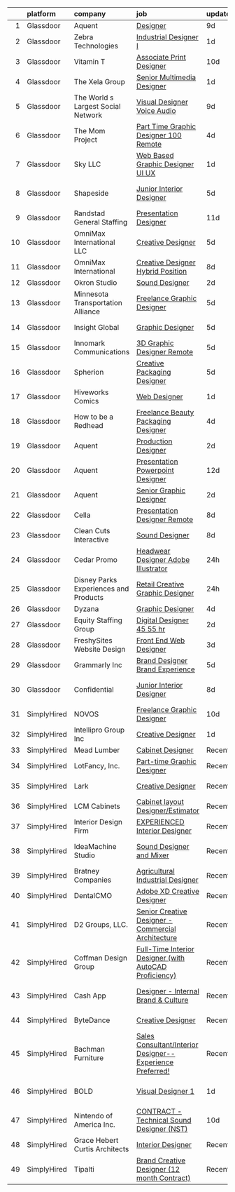 

|    | platform    | company                                | job                                                                                                                                                                                                                                                                                                                                                                                                                                                                                                                                                                                                                                                                                                                                                                                                                                                                                                                                                                                                                                                                                                                  | update_time   | location                   |
|---:|:------------|:---------------------------------------|:---------------------------------------------------------------------------------------------------------------------------------------------------------------------------------------------------------------------------------------------------------------------------------------------------------------------------------------------------------------------------------------------------------------------------------------------------------------------------------------------------------------------------------------------------------------------------------------------------------------------------------------------------------------------------------------------------------------------------------------------------------------------------------------------------------------------------------------------------------------------------------------------------------------------------------------------------------------------------------------------------------------------------------------------------------------------------------------------------------------------|:--------------|:---------------------------|
|  1 | Glassdoor   | Aquent                                 | [Designer](https://www.glassdoor.com/partner/jobListing.htm?pos=121&ao=1110586&s=58&guid=00000182bf2a8c5388b317c5c1930091&src=GD_JOB_AD&t=SR&vt=w&cs=1_39ae6e45&cb=1661064613551&jobListingId=1008067092714&cpc=334ABAF5D42DC775&jrtk=3-0-1gavil38rklvu801-1gavil39923j4000-ac64986e2b4de6e5--6NYlbfkN0DMrcEu7yrtATojKJA7cEzGQ3FdRGWLh0CZQInL4ECGI9gD0Wolx9R2EDT7B77c2cQiCSnbCMQd_C_cLuDUtmt5n2aq-cPqxY8Jm8ZvfC8O7effs3tyA7wAgUar14u2AaVu0T8dKG3X8em2znhIB4hYljeJCSSTjzab9F-K2WdTRBvV4rPLLxdhhPqYagBhoL_pT0KD7LP0xyyyi6XVTrQYWRDumPuE494zBdIMWaQrzAUGYQlCOD0QlhoYIxctu1rMypzcraBxlJHRFCltC6dgBTdxFF6pNqE5Px-_wYN6JT0FJApFl7F1N-TiGjDm8v7gpskabE5rjsYaVqBFc_ocjnC264VeemmFXc2PprVcnpaIhYxX8yK50QYalNNBDZF1fmluhURpiaUw4pxIj6TeS3HQoCPtxFo90ghCUvLiVBfVL7FjvvkP5x9Z5nOBgIQhD1CXiTqYQYtOqUPWMoSt)                                                                                                                                                                                                                                                                                                                       | 9d            | Remote                     |
|  2 | Glassdoor   | Zebra Technologies                     | [Industrial Designer  I](https://www.glassdoor.com/partner/jobListing.htm?pos=125&ao=1136043&s=58&guid=00000182bf2a8c5388b317c5c1930091&src=GD_JOB_AD&t=SR&vt=w&cs=1_08ba49a7&cb=1661064613552&jobListingId=1008081746859&jrtk=3-0-1gavil38rklvu801-1gavil39923j4000-a96f14d0f28ff038-)                                                                                                                                                                                                                                                                                                                                                                                                                                                                                                                                                                                                                                                                                                                                                                                                                              | 1d            | Holtsville, NY             |
|  3 | Glassdoor   | Vitamin T                              | [Associate Print Designer](https://www.glassdoor.com/partner/jobListing.htm?pos=115&ao=1110586&s=58&guid=00000182bf2a8c5388b317c5c1930091&src=GD_JOB_AD&t=SR&vt=w&cs=1_d678e4d6&cb=1661064613550&jobListingId=1008065785605&cpc=F41FEAB56D215062&jrtk=3-0-1gavil38rklvu801-1gavil39923j4000-3f2075a96d992cd4--6NYlbfkN0DMrcEu7yrtATojKJA7cEzGQ3FdRGWLh0CZQInL4ECGI6k5tN82kdM0OKoro5eXmjocCna2NqwWn_wGiL8oa93vyqBb6CrLsyOu5N_lpWo9JtVIEeGDe-5WXNYuIyTNJ-n9EiyV0UVL-NkVPQMr3qvrhELkXi4do3yxyKmhb9f3F4BX77BweUI0Q-LdjVmxu-gsazLG5mKD3junzC_htHi__jblfPpxHzPGigjB4aAp-dN6lU3ZSfcjO_BTrTAGWePod3EtBf90Itl9cfQ9wj70Bl5lzlakk3fckOsSqonsbVtjWzETVssK2YsSPyqMjLQCaApZJbjX28PSATajY4rTUiaRA4FW_wod7dv31I9VesjLAAx47Q5WWGRhikT90ENwyDRsr91d4V2bgish1se0k4Enor-YXYf5zIXzXdKxWpxXv92rX86CISkb7nfsC33LpXiNZSI6-UvENKcmGmlK34WdtqWhXmI%3D)                                                                                                                                                                                                                                                                                         | 10d           | Remote                     |
|  4 | Glassdoor   | The Xela Group                         | [Senior Multimedia Designer](https://www.glassdoor.com/partner/jobListing.htm?pos=108&ao=1110586&s=58&guid=00000182bf2a8c5388b317c5c1930091&src=GD_JOB_AD&t=SR&vt=w&ea=1&cs=1_9fd8cded&cb=1661064613550&jobListingId=1008081466645&cpc=18C9CE28155C17C5&jrtk=3-0-1gavil38rklvu801-1gavil39923j4000-42ef584d76c7ca80--6NYlbfkN0C7-XVGdfjAK85DsqpUaDLAJcZLsGZ3jEb0L3CVq0bBFgSDKoxcXtgCY9fRsLKUrbhGq-1x8g2_Kxx3ca_C-nrjtEOIK6uG4g5-1VIeItpahg6y63MHiFn02b3k7WDi3wzt6m4iFkE_RB-AFtKYT_36H7mz44IZDt99gMwxskKJliwg7iAXmUDbFSYwiYHQ50B2_h36OH0VcKHF-2ch0VHmSODtyt8kVsgQiOf1VZ_NQiKVVGd4aOHRTnYsvLZ3mXlDpWlnc_RQHFN8xmUji-Kb_m2pRRRJDF1U2Ik0v_WI_1qXx8lVIW9jdnxh20gUb6vPBCRyyBZxd7IcH45P-HA3g0V7JuWyriJMVmpVrYAtay7CNvUaJaCMQ4oATZGspz0GYD4ZWzQuaY4FQw0uEEcqDFDFpfbuyqY8DN4u7GdKlWDdzGkB56s-Z_X9w7qv7tw2ljD82stVh6c-FyJgKxFJ7rnUX0fWVOjIVAGpeDMNyL7_rBcYaWj-sXIbvIXDFGeqBxhFKG_KfQ%3D%3D)                                                                                                                                                                                                                                    | 1d            | Remote                     |
|  5 | Glassdoor   | The World s Largest Social Network     | [Visual Designer  Voice Audio ](https://www.glassdoor.com/partner/jobListing.htm?pos=116&ao=1110586&s=58&guid=00000182bf2a8c5388b317c5c1930091&src=GD_JOB_AD&t=SR&vt=w&ea=1&cs=1_777c8bb8&cb=1661064613551&jobListingId=1008067051046&cpc=FD1C1DA32C38CFA7&jrtk=3-0-1gavil38rklvu801-1gavil39923j4000-1f66fe1ac52f3c72--6NYlbfkN0DSgjPPcnEdvoK3uuxfISLALE6pB1FR7YSHOr_tSg5_QGIhoz_2VqUepdcKLBLI_zTQW-ZBBRDRWHvmL5RQqu6wMQXRfqzEKChlXNmTLoWiCzJKYCZkp2x5Fgc3g__I-gnN-41kCR14g5bN8xxyEYUXzUXSdutYGr2eo5XtW6ZeDAdXUo3C29_iRaSXpsLeYUR_gM_y8boGIlcio75FRzMfZWVuDBeM0_n9yNS_XdNHS0f4UPOCVllsWtgu5v1cfC0yEcLWBbh-a_jRC5k27q8rONoxLKFlBV1YAdVg5obw9sdYlBm9YZJZ_g3hymSymjoeDFMyPvdWEUk5vSlpcg-Xnn7h4psvrrLaGIsISm0Ib_-mGyueRgPGMgxnPshZlTJc1kNGv_BFFqRGVgAQNgu0Ua84sSXnSEvqUH_-CFxbOhoQ7s1QpfF5znfbAm6bfPyo1s4LmQhW3kQU8jklUsSdIMj2LxLFM5ltGcigL1eI0e2kukW1yMw_iAqApo3SS42n2chZaguplShdeKyahGZ6e5Xs5OCypKUzjlcywQX_D--h9GptsQklqBHnOGot796K18utbaNLJyzfCBPgSQ-O)                                                                                                                                                             | 9d            | Baltimore, MD              |
|  6 | Glassdoor   | The Mom Project                        | [Part Time Graphic Designer  100  Remote ](https://www.glassdoor.com/partner/jobListing.htm?pos=111&ao=1110586&s=58&guid=00000182bf2a8c5388b317c5c1930091&src=GD_JOB_AD&t=SR&vt=w&cs=1_e62ae458&cb=1661064613550&jobListingId=1008074275055&cpc=B076152010A3B66C&jrtk=3-0-1gavil38rklvu801-1gavil39923j4000-330ebd277f8126b8--6NYlbfkN0BDp_epf89aHDQhKpPegNJQ_ldQpEFZQsM9OcONMGxWx6pU56EKHF58QjVdAUvn2gX7La79Eyvjo0EYVnD72n8EaWrNnGwFGjAghniODtMkO-hKY88_AQtjaniY-Nm79hJJ9Ujq8EX508Fc0VbdHan5vkkbmIkPK6GbLeoeEJuIUQnP4Ew5ld3OD8_FInDC20Qy49fHkGiMlWf4G8TS-21Pcwkoq11jnzyuCGyRmuTnDtvY7A6Vk14Px6lYwsN_JvFg7gxYrI37Vkoi97ULNSnXtUkKNlcHuwn6HKWbZhL-gmQjIG93z4eCOkxk1pviZ2cig0yYz5eu6thj-quztFoQM9gNPD-jEtu4ExuFrxSw9_RqH9Y8PLUc__q2i9ksd5ugi62xd1S54UOh8RUTlqumvB9MbBZnht52WUKpsIqe1QXLsYcElUaJgjuQ3y_twWJJy6qAzH-w9hWgUyMEsrlCBIoqnQyiL-xkIAXZLCyoT8B9QwfHEZ4q_omJVzGNks18ORTOEupscokgbqdGieN3SpL22MOO38dE05_bEPqJsn9YBe9fWj8LpVrNTpKSgttSexh9B4qnFw%3D%3D)                                                                                                                                                           | 4d            | Remote                     |
|  7 | Glassdoor   | Sky LLC                                | [Web Based Graphic Designer UI UX](https://www.glassdoor.com/partner/jobListing.htm?pos=109&ao=1110586&s=58&guid=00000182bf2a8c5388b317c5c1930091&src=GD_JOB_AD&t=SR&vt=w&ea=1&cs=1_f5296b20&cb=1661064613550&jobListingId=1008081663058&cpc=C4A69CCDBB3B9599&jrtk=3-0-1gavil38rklvu801-1gavil39923j4000-ba9f1eb9d6ffa551--6NYlbfkN0AS3oPsAAmCngCu4U51_2RxXyfS7TdWOFtWPOafNW52IzSReWxrra4i2b9QfbeYCuB6i4T9yU4LK8VO2xL3_B5mCmOeiPxkm45OHw9JfXqU9pTODq4TGksdVqzWm0_2Efm3abo7cBqC6QZ0V5JVmQmDSOLrstVHaoZEby-L7pVcCXgi0tJwS4uMbeaG15t6P0y04GG7sI44Hw2RbtecnFEUukZVYutOsBJ054iWpuV2EhUcsa7M1-5K4Wxs05pRYgrCwiCHT2QiGarDHF_OQuPjVM8rCK1S8ky7IUrmgPmnu3qYAqzBSIKD_DDOJGv9mHUjwGez6SYSM7L6OUM6Ccv92PyauquR-FRh9Q1BOTuzu4gcLvqgm8daYNW_HNDVCmszc-9t85jmVlsDDt4bSDF_w9sPBjun3jTT7GeDMbw6xMOyoXQuwnIiPrQdK5NXYb7rHiURrZTGZ9NmtWiLwg33DaTI87p_fu-a3pAZrfZ2RGCbM2UzIQDj7zm3Ved8uHw%3D)                                                                                                                                                                                                                                            | 1d            | Remote                     |
|  8 | Glassdoor   | Shapeside                              | [Junior Interior Designer](https://www.glassdoor.com/partner/jobListing.htm?pos=104&ao=1110586&s=58&guid=00000182bf2a8c5388b317c5c1930091&src=GD_JOB_AD&t=SR&vt=w&ea=1&cs=1_2d7e8c02&cb=1661064613549&jobListingId=1008071924667&cpc=ABD31432EBADCA3A&jrtk=3-0-1gavil38rklvu801-1gavil39923j4000-77affedafec2a65c--6NYlbfkN0CzcDFs8cjNZITHzPaspPYUdxCTppyanGLeq-qEeiOFH-dyeaW5zENTnu-yNCiUFKwl6UWhmStCVTM8e32PjAMChomW1K9YrG3XvytEVbMI0DNH40r9bm__NxFLwj0pW1ifPCaIkqcyTPTqCow8DJPbDnkWBtFXiO1qAcZ14nrRQIIRLpk1CFGyIgDKYlPnswseIv17E4ghgi8ASLD4odLGvkrDFUgiv3Uu1ChoinVmFEgpr22b4c9IMK24BKjApO_ag7qm93SapGBdl7ID7qTS0EpaX7dHpoqGMDplS3oZo17D2P-sfMf1imfekRYBJZfWGUfgzE2XZiLkhXWI91FINw2Hc4n7Fk9_BLYK2gt6c0tcc2LUhOUUjbOAEhz6En02XIpqMhraPbLBAPoGQBFWotElj-C9HE5CeSOAsubzB80p6vYv6sLQA002tg0bt9rO59VmHiqR5k1Rv9AgOCsWlZOk7q__Wd416GufqIwtUALOLQTVILB8QLAkU9vI4fVp0xpnrZpeEA%3D%3D)                                                                                                                                                                                                                                      | 5d            | West Hollywood, CA         |
|  9 | Glassdoor   | Randstad General Staffing              | [Presentation Designer](https://www.glassdoor.com/partner/jobListing.htm?pos=117&ao=1110586&s=58&guid=00000182bf2a8c5388b317c5c1930091&src=GD_JOB_AD&t=SR&vt=w&ea=1&cs=1_69a37bf6&cb=1661064613551&jobListingId=1008063298542&cpc=3BA4CE39D5B5DEF5&jrtk=3-0-1gavil38rklvu801-1gavil39923j4000-0b54f212e55a6be0--6NYlbfkN0BP0SNj5t90jkfF5SbRhYc-YYyKnIlIACqwosTKYtJiUIZThkB0VlnPZlPMDYyUQwmw5_0k4iNpj_WEsspwh-S0oVsA2NlOygYAaNApMGLrS-MWydaLCHwMtbclT7s_22FUwOLWRr1CAY9lnSdIwmN7G3lYFUktr86MZuV3IUgzV2YGq9w-4OHvN6eHf0bQWqrTA1Q9SzPGTGGqSqTtcxuwOzyqYR7ZudRLlBHj7l8mxnb2bpiTggKsPFFceLNflM-nFJDJYWz5_M87TwKXxuCjuQcxbpw74zyuXM_Kn3i3ZYZ4f2lYyscysHTYZfX92F9r-sr8ia0N1K24uY7XxqgyRkqBusxRhJlqmnz-wbqpydD4vwEjWV9vLT0jm-KaYd79ciams157dfL6SVoUDzQo_upr2ASgSrTipPnRt0h8Ukdk9lGNNdicWzrf0xqDYMOcsLi_GlXl8C2Fir-BkC_Js0QFT7US_n2nXxnKPcvxa_xuA4fp7uYMVfh0C7tqeJA4UZiX5KSgeMlUKbykO6AXBL8whOSkXA61zk9kIepSdnK0t89mIJBGQT_6YxuyKodkvyCncpCIgSqV7r87RxPKHSmmx0gs5haA8yqd5t0I6BQGC96i9hXekW4sRphW-4rGANZ_Q7gpfcjpAto717gt)                                                                                                     | 11d           | Remote                     |
| 10 | Glassdoor   | OmniMax International  LLC             | [Creative Designer](https://www.glassdoor.com/partner/jobListing.htm?pos=130&ao=1136043&s=58&guid=00000182bf2a8c5388b317c5c1930091&src=GD_JOB_AD&t=SR&vt=w&cs=1_bfbc2b6f&cb=1661064613553&jobListingId=1008072246319&jrtk=3-0-1gavil38rklvu801-1gavil39923j4000-93191930ac6b419b-)                                                                                                                                                                                                                                                                                                                                                                                                                                                                                                                                                                                                                                                                                                                                                                                                                                   | 5d            | Peachtree Corners, GA      |
| 11 | Glassdoor   | OmniMax International                  | [Creative Designer  Hybrid Position ](https://www.glassdoor.com/partner/jobListing.htm?pos=101&ao=1110586&s=58&guid=00000182bf2a8c5388b317c5c1930091&src=GD_JOB_AD&t=SR&vt=w&ea=1&cs=1_6b4650e4&cb=1661064613549&jobListingId=1008068852363&cpc=020BE1DDE5A95971&jrtk=3-0-1gavil38rklvu801-1gavil39923j4000-95da59f6006da234--6NYlbfkN0DazdzDrQzgXQNUwbS-rtqne051iQm0QScMUzNB7GPcpl69xYyP_a6egfwLImlGGJKjW1GKc4wIpPlwV3oFvca2dnISyIRDwKP6gRjNdG4KtXcedw4V0hfjReh0NM8qzfZjTbej8bN2lyO9RjtqZDte6IFcJMEPRdTVNXxze1aiCc9x2GCU_Eud4B77Gc8R1QI02Vshi5N4K-X7xq_LaSlerIxmqJt9KP03BXNWH_7YatWNaAFGKxYXDGJapIPZ1YKSgxpz38THdTEfo-Y4oxE9zLru71OQyF20Z6M2Ya9a6gBqAMNRDliYSTophHuQjTD399D745WOAD_vEsDdDhOVDiUDzmzpZQgFJxi-dvlHiV8y7elSdEW0fkfL4np99th305wIsoyaBvWC1HMFnfeQILRM_lwncEPhMJp6-t1bFqH0NgJaKj1qWdyiMZwAsNxrrW5MQIYS9Fw6p9DiwM-j-8r5GVWWJeucFZkJ3RKgh4zNODlIBWgl2BvNZ80y0qHeUl3FJ3U7uG6ak0cSyrBL)                                                                                                                                                                                                                       | 8d            | Peachtree Corners, GA      |
| 12 | Glassdoor   | Okron Studio                           | [Sound Designer](https://www.glassdoor.com/partner/jobListing.htm?pos=123&ao=1136043&s=58&guid=00000182bf2a8c5388b317c5c1930091&src=GD_JOB_AD&t=SR&vt=w&ea=1&cs=1_2e951b73&cb=1661064613552&jobListingId=1008079733036&jrtk=3-0-1gavil38rklvu801-1gavil39923j4000-d7d03bc56f607eed-)                                                                                                                                                                                                                                                                                                                                                                                                                                                                                                                                                                                                                                                                                                                                                                                                                                 | 2d            | Remote                     |
| 13 | Glassdoor   | Minnesota Transportation Alliance      | [Freelance Graphic Designer](https://www.glassdoor.com/partner/jobListing.htm?pos=110&ao=1110586&s=58&guid=00000182bf2a8c5388b317c5c1930091&src=GD_JOB_AD&t=SR&vt=w&ea=1&cs=1_f2e00b11&cb=1661064613550&jobListingId=1008072021895&cpc=8795CF9063CD573D&jrtk=3-0-1gavil38rklvu801-1gavil39923j4000-ee6ff1d4bb3c0db0--6NYlbfkN0AYIUAOTS_slK1hxyk2KdLG8WZHXXsjSj694b9_x2q8aXeLO7nns8aawagvYkuNcE8mgQMH7ipWWSgfauYF0FYvvlKAuSQlWWdLSDic2zZNiIlWNgiV-y_X91g2oOa1y8PkvIVX_8Tm-MsWj2oe7qW1n_JzxOLrZtKmGNOEGiH7NuvHKyygc-IzHxtzc5Etdn9X27hE4xJiJplUxxap5scR7syOUnymWEWRxoUeYZNU0YanOaYzD3d2mfVw5gMdOJTSNBhwBXlMoD-qPcJOVnpp-k6Firir1s0Oo0965aUqsvbrr4S4PrWxOGpo2_rltS6pE4oCEZ9gYdjk2-lK_05pwpcVVhEUdJDqs-6X6kTfIbkrC06MrF9VKcRCPL0-_w-qqaB92Ls_naS_p9oXvvYUabXjdkoye6FqEtXWsockn_zH5uooqFrPiDQ65d750H3Cq3KgM2yV5eBj6kCK_TUXBHSOICVZ9bp4oSaGMxqJpkzkhTV6Qi9Z)                                                                                                                                                                                                                                                                | 5d            | Remote                     |
| 14 | Glassdoor   | Insight Global                         | [Graphic Designer](https://www.glassdoor.com/partner/jobListing.htm?pos=114&ao=1110586&s=58&guid=00000182bf2a8c5388b317c5c1930091&src=GD_JOB_AD&t=SR&vt=w&ea=1&cs=1_f1eff93c&cb=1661064613550&jobListingId=1008072469756&cpc=8795CF9063CD573D&jrtk=3-0-1gavil38rklvu801-1gavil39923j4000-94bc4dfec7494e9c--6NYlbfkN0BKkHZu3wF05EeDimN_p6sYpKCMArvwa95YdH7UpkaBCuXZAtggzO9lWFPdGsiWEnWoZKOtGEPRM2VDjm19OBMzX7uidoA9K6x6e119oZHhSg-cTAe1kYo1YZr0R8xgKo_Nm_6Iax-6L00BR3UBTLOWYv6fNRwXUwiMpRoMu4HTQtFGovdlvFxlR8XhnDwa19O8dWN4OQaj_bxjMHnHGPeZ1WLF5CRGAv7ll4Az3l-yevmol7g9Y6ffnaWc9sy7yZcM-LIvPp4PhUUpYscjRPuPlfRmn2-qlQPSYL3Hp2TESkwcPm4o2SCZDVZlBU34pobZVbCKzXtQi1EOJnMqb_Wflj3J8IyI7IyYGW-zN5rA-EuZ8lKCJ0pXVw_SCUkuMj4MmND6GlCnQv2bIVBlDAXXRtYl0BI187-oJepa3d-KSXJzktMkg7u8EvHdvRGaiOiLX5Qf7WWxloRXwgEu1zs8u0PcxxBPjRYiW0zzLVazuKvj4zGh6LMsu1aJ8edc50MqFdv-Ac39vA%3D%3D)                                                                                                                                                                                                                                              | 5d            | San Ramon, CA              |
| 15 | Glassdoor   | Innomark Communications                | [3D Graphic Designer   Remote](https://www.glassdoor.com/partner/jobListing.htm?pos=129&ao=1136043&s=58&guid=00000182bf2a8c5388b317c5c1930091&src=GD_JOB_AD&t=SR&vt=w&cs=1_a01dc37e&cb=1661064613552&jobListingId=1008072174186&jrtk=3-0-1gavil38rklvu801-1gavil39923j4000-dd2968c0a32e79af-)                                                                                                                                                                                                                                                                                                                                                                                                                                                                                                                                                                                                                                                                                                                                                                                                                        | 5d            | Pittsburgh, PA             |
| 16 | Glassdoor   | Spherion                               | [Creative Packaging Designer](https://www.glassdoor.com/partner/jobListing.htm?pos=112&ao=1110586&s=58&guid=00000182bf2a8c5388b317c5c1930091&src=GD_JOB_AD&t=SR&vt=w&ea=1&cs=1_c4797473&cb=1661064613550&jobListingId=1008071626061&cpc=B101C867B3EF2D75&jrtk=3-0-1gavil38rklvu801-1gavil39923j4000-4ef34adbec1d00d6--6NYlbfkN0BpNZHkGCYrNx41be8qaaTe0TzeBrdPS_PZvndxEDoRqCuH3CNcO_WgIxvH872q8BU1lfGY7BnAKgzAWetXXzAogBbWsMbj0361PDB67kT3zDf6FM6A6w7oSydBAQkI4AL4Q4sbzUMKCfkzaHFFdQRWiLOtCWj1cxI0vOdCTA-pif_5ISVJstr2O1c6_ypZqo1HkSlv-h6MX6PpG-jFTSr_gqlqlKMC6CdMuQY2WBIOUzVUjkN0RY8zT-89ba_N5lUB4MP7SGt1KroATIbEl3Ju1OUtG2VjKlK_t0aIqpf_uMmrXe6maameQ66x2-NSeEp3ewHbJhNkY3aoJU8411S68E38X2Skwjne-l1WZ35x1x-lQLxnfBzb-eXs_-ttw2eEZ_Sb3xWT1JAvBYThvxEjYoZvD0SqH244wBHsQfeZI_V5tbKIzANxWPw4l7Jvl8sQ30D8xl2zMZ_sEDVbN0ZnXDHm4KHwBeDyX-x9BTQnbEKg79MCf8qevJPl8sQtbp_OclO-Wk8Hip_SRnsSN1MI)                                                                                                                                                                                                                               | 5d            | Lebanon, IN                |
| 17 | Glassdoor   | Hiveworks Comics                       | [Web Designer](https://www.glassdoor.com/partner/jobListing.htm?pos=106&ao=1110586&s=58&guid=00000182bf2a8c5388b317c5c1930091&src=GD_JOB_AD&t=SR&vt=w&ea=1&cs=1_20e22710&cb=1661064613549&jobListingId=1008082052389&cpc=723ADC3DFE402989&jrtk=3-0-1gavil38rklvu801-1gavil39923j4000-f44207971c53645e--6NYlbfkN0CWUDfr5eBy36P-_yoKSn1h1h6IijldrMJKuS89PsLo_iXGw8Xydd1YF-FMyalgq_gr15PGokgS0YMrXTGSVMAeq3_JHKamhWQ4ZXN2Y5TQ_ynPBhgwHUHm0zQBpnJm3gwym_1P4K4SwoCtHAi-wyuf7I_Z2xIMdhG0HoL8WG9-jG-4o1pFs8wnDZNla_sVOFY8BCpcjvGK3YjEwIN6xHY0MIMZbIdsz5oepTPHKvSlvglGsX88eiUCQ66r-SyXA84sqd3KQoE6o8wclyLlsN93slXKQwfGudiVPRz2bUIwQk4nV6E0moS58vknDEKgIc6LIYNlPUoHZ3cEap9gMTtUlpvJgks7Ea2rSB9ap-JxGNYS6pG9rf1TcJ0VOkmI6UVRIiEK1Fz3AU7uKW3ejN58K6uFDo6w8Q5mHUGU6ammWN5kAXcT88eg7M9yGdUn5u9J8LUXqq-hk2H8ZlmRBjzgjImDktCDPHAKP5KF9HKGYwcprQUfd5GxTUZQ4t6Q43g%3D)                                                                                                                                                                                                                                                                | 1d            | Remote                     |
| 18 | Glassdoor   | How to be a Redhead                    | [Freelance Beauty Packaging Designer](https://www.glassdoor.com/partner/jobListing.htm?pos=128&ao=1136043&s=58&guid=00000182bf2a8c5388b317c5c1930091&src=GD_JOB_AD&t=SR&vt=w&ea=1&cs=1_8607aec0&cb=1661064613552&jobListingId=1008074854296&jrtk=3-0-1gavil38rklvu801-1gavil39923j4000-3b678a8a9f0d509b-)                                                                                                                                                                                                                                                                                                                                                                                                                                                                                                                                                                                                                                                                                                                                                                                                            | 4d            | Remote                     |
| 19 | Glassdoor   | Aquent                                 | [Production Designer](https://www.glassdoor.com/partner/jobListing.htm?pos=118&ao=1110586&s=58&guid=00000182bf2a8c5388b317c5c1930091&src=GD_JOB_AD&t=SR&vt=w&cs=1_14984931&cb=1661064613551&jobListingId=1008079523510&cpc=FB7E4A1762AE5BEC&jrtk=3-0-1gavil38rklvu801-1gavil39923j4000-1eb3a944d90ab6dd--6NYlbfkN0DMrcEu7yrtATojKJA7cEzGQ3FdRGWLh0CZQInL4ECGI9gD0Wolx9R2v-Aex0-GK06A2fMJB6yTH-9om0Fk5vNn-TMM5GVCpy0XtwSrGU-mi_g3j999lsa9IRrh3geHQZldC8JmknzTgmBHxOpOvQu5Vmq1zFbOys9xYzMEu6bl6Sr4huSQ3glbriLt4m-PQoqnEtjYBpLTTVwZ9KtD3iSzrRq0JSSJIWnSfHnw-G-9KebK62F5PLd-8GgI_mAeYWBJt-wOvkcRVL-0DemzJ6rksd13Mdrt2T-rz21zC18riZUfJRI8dNrwRyjvzI9anVUIkKqUjMnaDnPXyMQB1zBg363cjYMZzsSFmfS2JTkf2nh0Dwrx8K4wia9bFA-ri7a3uS9ny5Fv9XcjGVqypolAB0rAkSvG0RKh1tL5H-3Ju7TGK66NqA3iyffwQvUl27lYIGSZpVN4VQ%3D%3D)                                                                                                                                                                                                                                                                                                                | 2d            | Culver City, CA            |
| 20 | Glassdoor   | Aquent                                 | [Presentation   Powerpoint Designer](https://www.glassdoor.com/partner/jobListing.htm?pos=119&ao=1110586&s=58&guid=00000182bf2a8c5388b317c5c1930091&src=GD_JOB_AD&t=SR&vt=w&cs=1_d4e6972b&cb=1661064613551&jobListingId=1008060511774&cpc=451933188B21919D&jrtk=3-0-1gavil38rklvu801-1gavil39923j4000-0825ee02fb3b4752--6NYlbfkN0DMrcEu7yrtATojKJA7cEzGQ3FdRGWLh0CZQInL4ECGI9gD0Wolx9R2v-Aex0-GK06auykW-pqZnuDoAxGFJzIWpitkMI7AcCDFD4b6z2cDtyBa5ZlN8SnfQiXUBmFrFlbx2asWHAn4qTH_4DuPjejzzF93kV9AHRmFbAFys8G1VaCIfZtM4TBbMyWhfkPxaqETbQFZU-w_TrLzU4F_zczUPYuAcSBse74lx2kP4pdJjAdWXhGNb2a8JN8df2gjk5cLuRCsMFoNdKA9qjD7fiy1TN0SJPTot4grdtfrLCVIU7Qb6cvE9gXrhcmr-7RDbhb4P-jaQ5YvUCSYRaCp_4z7zXvRsj63RT4tIaFPhraKBxBk25ZwxVM2tNtF4t5hgYbHBSZ-9YsZOB9KX2RJQWciW-lsiZd-9iTRGNA_UFPJwzJlmxkUe-rWlhpGY3rzOLYq6cJo9CSwGQ%3D%3D)                                                                                                                                                                                                                                                                                                 | 12d           | Dallas, TX                 |
| 21 | Glassdoor   | Aquent                                 | [Senior Graphic Designer](https://www.glassdoor.com/partner/jobListing.htm?pos=122&ao=1110586&s=58&guid=00000182bf2a8c5388b317c5c1930091&src=GD_JOB_AD&t=SR&vt=w&cs=1_2fae938d&cb=1661064613551&jobListingId=1008079523530&cpc=8795CF9063CD573D&jrtk=3-0-1gavil38rklvu801-1gavil39923j4000-08883b88a8db71b3--6NYlbfkN0DMrcEu7yrtATojKJA7cEzGQ3FdRGWLh0CZQInL4ECGI9gD0Wolx9R2v-Aex0-GK06A2fMJB6yTHxzk6oxxKY-DZBHMYGbnspwqQX60Xej05qq8TCr2PeJ6NLd-X2UfUXg_IvWTX_LcDISePaBgPm4PMhJQjQQLUuk-w9p0dh06yMe3Tx65aqnrPGntuYLbozK9hrUZovsTznGopMMEL8Rzkuv5YkzOUOrP2n9nIfx_9ZFgZ1t1qxPwVDrlCQPtA_iZC7TgfguFp44aHPydBysFcE9q_dInpuI5dbQH2EKj-_YNSpPyUQIbiQnSFudx70ZHh77zFNryORFmqD51oTJrpQN-by47YpHTDq3Qay9ztHM5f77zeceqezWGDVG6mrkGuKGhXyuYHmZRXo8FSn1i2JQjN02JNwwcq9OpIjhJjmQvEG31XgAx9BJ_2U2Pe74NOHrH0UMLxQ%3D%3D)                                                                                                                                                                                                                                                                                                            | 2d            | Atlanta, GA                |
| 22 | Glassdoor   | Cella                                  | [Presentation Designer  Remote ](https://www.glassdoor.com/partner/jobListing.htm?pos=107&ao=1110586&s=58&guid=00000182bf2a8c5388b317c5c1930091&src=GD_JOB_AD&t=SR&vt=w&cs=1_59ee91e0&cb=1661064613549&jobListingId=1008069490521&cpc=8795CF9063CD573D&jrtk=3-0-1gavil38rklvu801-1gavil39923j4000-fa08deacdc02f4c4--6NYlbfkN0ABL5jwqrJX8j4-zsE1pdctockIOMh3bUiDojLxDHSgft-IBPHc-ugKxXUaFJpc9dfZiLRrpxeoBIFdwZvyUKkxDOT3t7r6GOoBOwi2KkMAQUycIjTh0FGxLZlvWswQFOpbyybPkBtiL8pAFbQ-Gtieknf8xDc7k-8NEAgn-_PFt05XUay54SPklkmJ8XPUlOU_Xmi4ceu-p9afBxKx_g1g5A630VA5HfQxutuoSY6pm-zgjkU9iCUn7YRwxnclKZSMYSrMJlC2ai33piUMVWdShxggivRa3zBjyOFEXc7YOKIWFn3TtJK5jUIJ8ZxsOqXrl-Sj2wbgYi8BjSEWhvTq6zPQ1YhA9N1N3hXZpBS2WYwtYKZxMqgBQ0jHjK0AdIg3QBwBve9SiJq0vdBRzdHvJR4g3PwUhZBEP_VNJC7lWQJ-bMVFUIagJNby62MhIUidgp6dkqQ5wpCPeMCB0AgfvVhgLAX-Z79WLLLr1pT1ufKLUL4kA8uvyd7-Nc3zjO_uz0oLJ2b1iu6h9ZkSpVfYyL-NbkgIhp9KtOcqKfVd_bBRY6DFyxKMpQL58kpMMYshZB1JT3yGFd2iHop7FWE-Sm3_licTdd2AzzQMs3Kz0pCkkYbFNAOIbBXUAN89dwr16m_lO18f31LnEjwn-REIJU6xQpcfVs8mWYDYO43puELJkQpGaAO49H70hyhcSIh-skbd9lMGaZBohdNZEqkB94R0zZS98WYYC09pgpK_lvcNIIwh_DoR) | 8d            | Philadelphia, PA           |
| 23 | Glassdoor   | Clean Cuts Interactive                 | [Sound Designer](https://www.glassdoor.com/partner/jobListing.htm?pos=105&ao=1110586&s=58&guid=00000182bf2a8c5388b317c5c1930091&src=GD_JOB_AD&t=SR&vt=w&ea=1&cs=1_32de107f&cb=1661064613549&jobListingId=1008068462835&cpc=FAE5E775D180B2FB&jrtk=3-0-1gavil38rklvu801-1gavil39923j4000-180f36a67d041096--6NYlbfkN0BdWmvb-rJl2QNnPZsqfom0WtyBpRDZD-qGOAPpXEAerX6a6oApLbNube8VIkmBRry4WGRoB0qsfFORcDwlv5J-Sd2QpNdWVPU3rpOKe16b-v51oCGYFn1Gg0GCh9sLO-2YemhZ2pKU_mGnQ6gmjy9PJXCZWcP9S85pmy_gMB17x15owpHU1MnjT43sqb3YyQAG76taamSmm_3lcYW4JAyVYmK6PlFAfEDWN4X40EMo9LArfR28fs83o2wozNazF8_fRzcEeKchj46bWXHExo_LmPzTiDwiIGJsNjt60sfUN-nug1d18v-HiziDVQf3UOwWqqCc7kv-9dUBQ55v-I11optzvU2Skd6FjXMWkaNE567TSmWkoW59gKppshdSeuKc_9__nCToDuMt95iywn60MXU10sbbtBnM8MfdcdsPfufiSk99k4aWqwiiA4AlhDKAdp4YKh82y6J42Vb7X0ZYCx0TisYvJOmI4cv-I_xx1WRwv4iyylZu)                                                                                                                                                                                                                                                                            | 8d            | Remote                     |
| 24 | Glassdoor   | Cedar Promo                            | [Headwear Designer  Adobe Illustrator ](https://www.glassdoor.com/partner/jobListing.htm?pos=103&ao=1110586&s=58&guid=00000182bf2a8c5388b317c5c1930091&src=GD_JOB_AD&t=SR&vt=w&ea=1&cs=1_9ed4aa1a&cb=1661064613549&jobListingId=1008082675532&cpc=01657B10174A43CF&jrtk=3-0-1gavil38rklvu801-1gavil39923j4000-1c2595048a950e61--6NYlbfkN0DZZww-p_mr8GWlqIRBY21Wjl_Fk3kglyx5_HcxykVqwXZdTK_RQWJF9BYpE_XLLBk0AdxWqnEdZpMI4bpVeUeq2FR8I2Fp2mCN_t12JPw2AEYuXZB-PZ-mReLTBXVSEQdBLxzIUC4l5H9J31cEFkjMaDFGSqF7zPYSnFjKTNvk2yW_NtkS2FdK3Ht2UNQxOyZpmrdQ0M2wj1f2GSY_8ytUpXx8jHcCLF1UcgssJpuBcJi3M5vO4_XXogLXkvLwksnp_jP-NtXD1YNa9wKc794ImDXJjPPpmkSxs9CKrrIYYPSaX-ZKBl3mtU-CWRUfVroXiokRmgF8cEkNt7aqjWCPkOrBOl4CgF1MsrmA6O-H1iVGQ_1CWhU-WQUH-7WfDFIPswwEWwQvJwDfpTmx1BOuJouwKtd8uDEkQsONz2pvLvZmf39kQL7lPdvoCM7gbGdFGvtiX9hw__e6GREXDyXKo56_w3ZAIQTtOSug_eBIRQ1awzJ1GIFcV-f0WNshuZo%3D)                                                                                                                                                                                                                                       | 24h           | Remote                     |
| 25 | Glassdoor   | Disney Parks  Experiences and Products | [Retail Creative Graphic Designer](https://www.glassdoor.com/partner/jobListing.htm?pos=124&ao=1136043&s=58&guid=00000182bf2a8c5388b317c5c1930091&src=GD_JOB_AD&t=SR&vt=w&cs=1_7bdb7661&cb=1661064613552&jobListingId=1008082492690&jrtk=3-0-1gavil38rklvu801-1gavil39923j4000-75b3ac28a6777078-)                                                                                                                                                                                                                                                                                                                                                                                                                                                                                                                                                                                                                                                                                                                                                                                                                    | 24h           | Kissimmee, FL              |
| 26 | Glassdoor   | Dyzana                                 | [Graphic Designer](https://www.glassdoor.com/partner/jobListing.htm?pos=126&ao=1136043&s=58&guid=00000182bf2a8c5388b317c5c1930091&src=GD_JOB_AD&t=SR&vt=w&ea=1&cs=1_2ef48447&cb=1661064613552&jobListingId=1008074409889&jrtk=3-0-1gavil38rklvu801-1gavil39923j4000-4da9dba61733c90e-)                                                                                                                                                                                                                                                                                                                                                                                                                                                                                                                                                                                                                                                                                                                                                                                                                               | 4d            | Remote                     |
| 27 | Glassdoor   | Equity Staffing Group                  | [Digital Designer   45    55 hr ](https://www.glassdoor.com/partner/jobListing.htm?pos=120&ao=1110586&s=58&guid=00000182bf2a8c5388b317c5c1930091&src=GD_JOB_AD&t=SR&vt=w&ea=1&cs=1_761b747c&cb=1661064613551&jobListingId=1008078619294&cpc=8795CF9063CD573D&jrtk=3-0-1gavil38rklvu801-1gavil39923j4000-f157491ccf6d9c7b--6NYlbfkN0C1yyJIapRlEdYOhDmVropYbNu6_NST9zaz4GWjsOuGwSr2S_wuxMSgMUxyoNOegNJ_MR9YBqCM6Xqh9-Q4Aae1mUPg_y8I2lywr-DW5VsUithgMilTEXphIfKgCACnmeGel4EQKYYZmHJV3oRXG2rWr_Ud7F_9XEJM3WRdc3Rmcv5JIHHQEg4eFw-eYKQP8v49Z8YtimducAt9EAqQK-4eweRlU-DuEAEsrYDOOm7AK2j-L6V68tLfenAjwTP9Xbi0nIJJfu3p44LuJbkaxDpUGNG2BungQFFPcBvzUSTSTfOzarxSGhyG4ErcQJU4992Xr8lqf1wRXVbApusD33sE_fQNwyeutrGXLp95SR2goTPxgYRmFdodhAmGHcv1Kzw9PXe8O9vSehnhzfLhRcaMT_N5HCHoS0z81jALiCWSkBYE1qdbigmkrP5zoz_KK3ZDMoz2bkkCngCRA_ItLDFY6LgGn7_U7DGy3E7ZYnQMBxYpQX_0RLooYL956vv7m9pr7ur3dkhG-Q%3D%3D)                                                                                                                                                                                                                               | 2d            | Remote                     |
| 28 | Glassdoor   | FreshySites Website Design             | [Front End Web Designer](https://www.glassdoor.com/partner/jobListing.htm?pos=113&ao=1110586&s=58&guid=00000182bf2a8c5388b317c5c1930091&src=GD_JOB_AD&t=SR&vt=w&ea=1&cs=1_cfbb9e0b&cb=1661064613550&jobListingId=1008076417077&cpc=217C45A42544DB93&jrtk=3-0-1gavil38rklvu801-1gavil39923j4000-c65fb05a0a8234e9--6NYlbfkN0BzeAwR4ev7dXwU8mpV7S3pjbW1SGPXcMcssMq3qbuzgFU4MDZMmot3ZodX5bMVbxc_oQMbUUAMaEweN2RUy7wnwXvzMhSQA4W_sSIc8bk-TMfGD0jY1fUHb9iXloz7VOv7exzAfAxBZO-okvRTeVO8UDIO65j8IRtYbZdxYdYAFTZ33vjgX8xX0PKOze_8X2MjjsNgK5KBLaQNWmQYIEcCpM7mTUPJyvtYZ7W5y-cCWNFlFQ29hlTSpIMFe52kTpbbKQW0IDGIxlA-WO2fZjVrwbERhIvviF2qb9ghlfX-pIJOHzxfbaipZoPFFcJRCpIVHBI3cKHwQ93twJP8N2AKlFimAC3y_qnT73jFdFyUfFtkxck6crO11gwjvQU9gEpEPluSJrmmUhItF0QdUnxJIL5l40itieuLdWxm_ZhVeFz5qcFM5V_v7Y9fzGRVvH8EqJ7g9POUtsKrs-MtQQB9Ic1fNNos6fvYvdKAHwM7pt9utB3G5QA4PUNYle6soDI%3D)                                                                                                                                                                                                                                                      | 3d            | Remote                     |
| 29 | Glassdoor   | Grammarly  Inc                         | [Brand Designer  Brand Experience](https://www.glassdoor.com/partner/jobListing.htm?pos=127&ao=1136043&s=58&guid=00000182bf2a8c5388b317c5c1930091&src=GD_JOB_AD&t=SR&vt=w&cs=1_605b1fd9&cb=1661064613552&jobListingId=1008071413314&jrtk=3-0-1gavil38rklvu801-1gavil39923j4000-fd5cfb273ef65fe4-)                                                                                                                                                                                                                                                                                                                                                                                                                                                                                                                                                                                                                                                                                                                                                                                                                    | 5d            | Remote                     |
| 30 | Glassdoor   | Confidential                           | [Junior Interior Designer](https://www.glassdoor.com/partner/jobListing.htm?pos=102&ao=1110586&s=58&guid=00000182bf2a8c5388b317c5c1930091&src=GD_JOB_AD&t=SR&vt=w&ea=1&cs=1_72ba4845&cb=1661064613549&jobListingId=1008068364200&cpc=A1F772DE77098288&jrtk=3-0-1gavil38rklvu801-1gavil39923j4000-8c83cb8784d3759c--6NYlbfkN0A4hgeKHdLyHgzaskNEvl2xXMVaueUT71iJOYpLYISQUNEgeXQU2XwMkBRj6VgasF8lYrWnvgcOu2bmxWKWQ1TYeoXT20GY4h_j_63nWRUMqTSEUCTQzZSm__pjT5W3e-H5534b6gQZDSl2rQMWmbXBSq9crcWzS07xNk7rdJk-E2beumiXTilVMJChrKLWiCMYbK60af89GIGi0V2xoD538LpFF0BDwWieqRcM0dvbX9D5VBplESdKd9zD5rFAq6yn9Pd0lbwtxSOfNUsmoaMszlTq_lfIrAM39ooYz2SPUcNYIVsMAvL8EHRJQ9BTxOqbIgepEjn9s_DdLXXJY83SQzQnEOMvIRxh4wCYyHYR_SmdzZMS0v3BiOPPZiLCEgBS_8beaRFqkuXbkxvpzJM1axJPmPK3a-4vrx5TNOa4klV44EIPyOR3opagCfsNVTYcuRXM2kqqo_RsBohx7BQ7solX3eBDn3Y0OiSUsWd_pmcdiUKuxjZY53YgxID3blLLzTZrtm35Pg%3D%3D)                                                                                                                                                                                                                                      | 8d            | Fort Lauderdale, FL        |
| 31 | SimplyHired | NOVOS                                  | [Freelance Graphic Designer](https://www.simplyhired.com/job/Wc24mFPBkzJ1rDxbzkueumNAx8bwusSPxt6vXejTeMBU92b_msla9w?q=creative+designer)                                                                                                                                                                                                                                                                                                                                                                                                                                                                                                                                                                                                                                                                                                                                                                                                                                                                                                                                                                             | 10d           | Remote                     |
| 32 | SimplyHired | Intellipro Group Inc                   | [Creative Designer](https://www.simplyhired.com/job/G29feQQORM89SVjZkJV0MxSpWHqM-S0s1jY3mE-YdYGCizLOg80t5w?q=creative+designer)                                                                                                                                                                                                                                                                                                                                                                                                                                                                                                                                                                                                                                                                                                                                                                                                                                                                                                                                                                                      | 1d            | Mountain View, CA          |
| 33 | SimplyHired | Mead Lumber                            | [Cabinet Designer](https://www.simplyhired.com/job/RTmvH5muGADe0-gnzbxrNdGeiCnk1jVXCtS1wr-snSwBqGSmbbArmw?q=creative+designer)                                                                                                                                                                                                                                                                                                                                                                                                                                                                                                                                                                                                                                                                                                                                                                                                                                                                                                                                                                                       | Recently      | Beatrice, NE               |
| 34 | SimplyHired | LotFancy, Inc.                         | [Part-time Graphic Designer](https://www.simplyhired.com/job/Tt46eFUCX-UCp9g12O8lFTH2S47F_TYdyxlbmhGY8e2ud9xWpXVcGA?q=creative+designer)                                                                                                                                                                                                                                                                                                                                                                                                                                                                                                                                                                                                                                                                                                                                                                                                                                                                                                                                                                             | Recently      | Seattle, WA                |
| 35 | SimplyHired | Lark                                   | [Creative Designer](https://www.simplyhired.com/job/JfyfcxDVr-dn2lMBXxw2o-AIhDM2iqwsv8573F4upJc-I82xQnIkBw?q=creative+designer)                                                                                                                                                                                                                                                                                                                                                                                                                                                                                                                                                                                                                                                                                                                                                                                                                                                                                                                                                                                      | Recently      | Mountain View, CA          |
| 36 | SimplyHired | LCM Cabinets                           | [Cabinet layout Designer/Estimator](https://www.simplyhired.com/job/DGSlfiUPWVOU_IlQXYWu3NE8c65_nAMngwGpdSuOIPTgYpGha4wvXw?q=creative+designer)                                                                                                                                                                                                                                                                                                                                                                                                                                                                                                                                                                                                                                                                                                                                                                                                                                                                                                                                                                      | Recently      | Monroe, WA                 |
| 37 | SimplyHired | Interior Design Firm                   | [EXPERIENCED Interior Designer](https://www.simplyhired.com/job/ZSEZahUlypSTxF76f6177d0_Iv_IOHD-b3SR4meFGoJTFg3-RAe-Sw?q=creative+designer)                                                                                                                                                                                                                                                                                                                                                                                                                                                                                                                                                                                                                                                                                                                                                                                                                                                                                                                                                                          | Recently      | San Antonio, TX            |
| 38 | SimplyHired | IdeaMachine Studio                     | [Sound Designer and Mixer](https://www.simplyhired.com/job/3_cnKWbKCzfz8K406esix9aXeGkS2iLw6vp3jwYHfDLUWBO0TV9GDQ?q=creative+designer)                                                                                                                                                                                                                                                                                                                                                                                                                                                                                                                                                                                                                                                                                                                                                                                                                                                                                                                                                                               | Recently      | San Francisco, CA          |
| 39 | SimplyHired | Bratney Companies                      | [Agricultural Industrial Designer](https://www.simplyhired.com/job/Mumz6KfYzwl0Qf-6YYgrNMk_LNtPebzQLCSf-QYmA_szeaNtgnq67Q?q=creative+designer)                                                                                                                                                                                                                                                                                                                                                                                                                                                                                                                                                                                                                                                                                                                                                                                                                                                                                                                                                                       | Recently      | Des Moines, IA             |
| 40 | SimplyHired | DentalCMO                              | [Adobe XD Creative Designer](https://www.simplyhired.com/job/nW_xK6KxkTJVefyPljkYFP90Hd5MMTKQ_RuQadYej26kLasiCPgZ5Q?q=creative+designer)                                                                                                                                                                                                                                                                                                                                                                                                                                                                                                                                                                                                                                                                                                                                                                                                                                                                                                                                                                             | Recently      | Provo, UT                  |
| 41 | SimplyHired | D2 Groups, LLC.                        | [Senior Creative Designer - Commercial Architecture](https://www.simplyhired.com/job/Yzphuvu4v4KIeGAg97r-GC4K2aaGuq7WuIAfSSpOBYl9P_dmzDtnLw?q=creative+designer)                                                                                                                                                                                                                                                                                                                                                                                                                                                                                                                                                                                                                                                                                                                                                                                                                                                                                                                                                     | Recently      | King of Prussia, PA        |
| 42 | SimplyHired | Coffman Design Group                   | [Full-Time Interior Designer (with AutoCAD Proficiency)](https://www.simplyhired.com/job/Xx7hJsbn6OIObeoohRD70Y4VdH0y_sC279UDSdlsem1MGWNh8Uj_rg?q=creative+designer)                                                                                                                                                                                                                                                                                                                                                                                                                                                                                                                                                                                                                                                                                                                                                                                                                                                                                                                                                 | Recently      | Naples, FL                 |
| 43 | SimplyHired | Cash App                               | [Designer - Internal Brand & Culture](https://www.simplyhired.com/job/jTdUxxcC8iPkYSRO2Lv4pGiP667etdgcTFgmshJTsNi66-bw-9cklg?q=creative+designer)                                                                                                                                                                                                                                                                                                                                                                                                                                                                                                                                                                                                                                                                                                                                                                                                                                                                                                                                                                    | Recently      | San Francisco, CA          |
| 44 | SimplyHired | ByteDance                              | [Creative Designer](https://www.simplyhired.com/job/0Wsu_j-iNzNT7TgQoCdaUX2VRfM8Y68oP7OcTq4exRfkeEAE8cedQQ?q=creative+designer)                                                                                                                                                                                                                                                                                                                                                                                                                                                                                                                                                                                                                                                                                                                                                                                                                                                                                                                                                                                      | Recently      | Mountain View, CA          |
| 45 | SimplyHired | Bachman Furniture                      | [Sales Consultant/Interior Designer-- Experience Preferred!](https://www.simplyhired.com/job/6TuJt7dhkjzybzgT-N8n2n4rIMgK9cfgACJfhp90n_CRte5UgeCTFg?q=creative+designer)                                                                                                                                                                                                                                                                                                                                                                                                                                                                                                                                                                                                                                                                                                                                                                                                                                                                                                                                             | Recently      | Milwaukee, WI              |
| 46 | SimplyHired | BOLD                                   | [Visual Designer 1](https://www.simplyhired.com/job/nIlNqSkoamyEnBG_czXEANDSdf_Zyug26lovETP-v0T3XILq3XcovA?q=creative+designer)                                                                                                                                                                                                                                                                                                                                                                                                                                                                                                                                                                                                                                                                                                                                                                                                                                                                                                                                                                                      | 1d            | San Francisco, CA          |
| 47 | SimplyHired | Nintendo of America Inc.               | [CONTRACT - Technical Sound Designer (NST)](https://www.simplyhired.com/job/TPW0XrKmxf-vwIJbi5AmHPtMATFGZtcAoqs0JfFzV3o8SCHuwWm1gw?q=creative+designer)                                                                                                                                                                                                                                                                                                                                                                                                                                                                                                                                                                                                                                                                                                                                                                                                                                                                                                                                                              | 10d           | Redmond, WA                |
| 48 | SimplyHired | Grace Hebert Curtis Architects         | [Interior Designer](https://www.simplyhired.com/job/P4uYYbTk44YufM37BPFLKpQnRPhgT-TJJnBVKOfPULdXvverRsfOJA?q=creative+designer)                                                                                                                                                                                                                                                                                                                                                                                                                                                                                                                                                                                                                                                                                                                                                                                                                                                                                                                                                                                      | Recently      | New Orleans, LA            |
| 49 | SimplyHired | Tipalti                                | [Brand Creative Designer (12 month Contract)](https://www.simplyhired.com/job/vDQRU5NfL-hVqnq51j04Q1b-2mgD_K14b4BlDF1roKW7L2EsFSilCA?q=creative+designer)                                                                                                                                                                                                                                                                                                                                                                                                                                                                                                                                                                                                                                                                                                                                                                                                                                                                                                                                                            | Recently      | San Mateo, CA +2 locations |